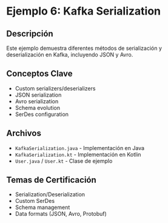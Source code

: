 # Ejemplo 6: Kafka Serialization

## Descripción
Este ejemplo demuestra diferentes métodos de serialización y deserialización en Kafka, incluyendo JSON y Avro.

## Conceptos Clave
- Custom serializers/deserializers
- JSON serialization
- Avro serialization
- Schema evolution
- SerDes configuration

## Archivos
- `KafkaSerialization.java` - Implementación en Java
- `KafkaSerialization.kt` - Implementación en Kotlin
- `User.java` / `User.kt` - Clase de ejemplo

## Temas de Certificación
- Serialization/Deserialization
- Custom SerDes
- Schema management
- Data formats (JSON, Avro, Protobuf)
